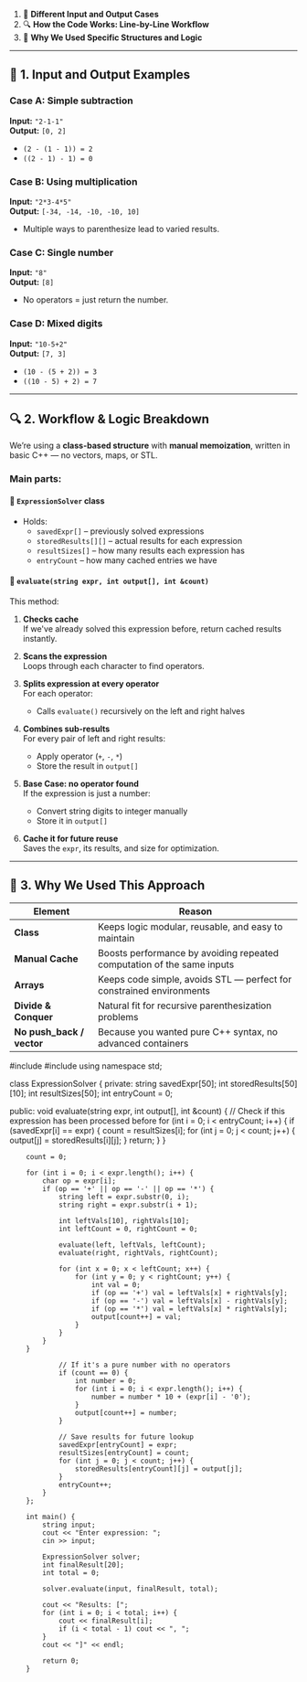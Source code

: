 



1. 👀 **Different Input and Output Cases**
2. 🔍 **How the Code Works: Line-by-Line Workflow**
3. 🧠 **Why We Used Specific Structures and Logic**

---

## 👀 1. Input and Output Examples

### Case A: Simple subtraction

**Input:** `"2-1-1"`  
**Output:** `[0, 2]`

- `(2 - (1 - 1)) = 2`
- `((2 - 1) - 1) = 0`

### Case B: Using multiplication

**Input:** `"2*3-4*5"`  
**Output:** `[-34, -14, -10, -10, 10]`

- Multiple ways to parenthesize lead to varied results.

### Case C: Single number

**Input:** `"8"`  
**Output:** `[8]`

- No operators = just return the number.

### Case D: Mixed digits

**Input:** `"10-5+2"`  
**Output:** `[7, 3]`

- `(10 - (5 + 2)) = 3`
- `((10 - 5) + 2) = 7`


---

## 🔍 2. Workflow & Logic Breakdown

We’re using a **class-based structure** with **manual memoization**, written in basic C++ — no vectors, maps, or STL.

### Main parts:

#### 🔹 `ExpressionSolver` class

- Holds:
    - `savedExpr[]` – previously solved expressions
    - `storedResults[][]` – actual results for each expression
    - `resultSizes[]` – how many results each expression has
    - `entryCount` – how many cached entries we have

#### 🔹 `evaluate(string expr, int output[], int &count)`

This method:

1. **Checks cache**  
    If we've already solved this expression before, return cached results instantly.
    
2. **Scans the expression**  
    Loops through each character to find operators.
    
3. **Splits expression at every operator**  
    For each operator:
    
    - Calls `evaluate()` recursively on the left and right halves
4. **Combines sub-results**  
    For every pair of left and right results:
    
    - Apply operator (`+`, `-`, `*`)
    - Store the result in `output[]`
5. **Base Case: no operator found**  
    If the expression is just a number:
    
    - Convert string digits to integer manually
    - Store it in `output[]`
6. **Cache it for future reuse**  
    Saves the `expr`, its results, and size for optimization.
    

---

## 🧠 3. Why We Used This Approach

|Element|Reason|
|---|---|
|**Class**|Keeps logic modular, reusable, and easy to maintain|
|**Manual Cache**|Boosts performance by avoiding repeated computation of the same inputs|
|**Arrays**|Keeps code simple, avoids STL — perfect for constrained environments|
|**Divide & Conquer**|Natural fit for recursive parenthesization problems|
|**No push_back / vector**|Because you wanted pure C++ syntax, no advanced containers|

#include<iostream>
#include<string>
using namespace std;

class ExpressionSolver {
private:
    string savedExpr[50];
    int storedResults[50][10];
    int resultSizes[50];
    int entryCount = 0;

public:
    void evaluate(string expr, int output[], int &count) {
        // Check if this expression has been processed before
        for (int i = 0; i < entryCount; i++) {
            if (savedExpr[i] == expr) {
                count = resultSizes[i];
                for (int j = 0; j < count; j++) {
                    output[j] = storedResults[i][j];
                }
                return;
            }
        }

        count = 0;

        for (int i = 0; i < expr.length(); i++) {
            char op = expr[i];
            if (op == '+' || op == '-' || op == '*') {
                string left = expr.substr(0, i);
                string right = expr.substr(i + 1);

                int leftVals[10], rightVals[10];
                int leftCount = 0, rightCount = 0;

                evaluate(left, leftVals, leftCount);
                evaluate(right, rightVals, rightCount);

                for (int x = 0; x < leftCount; x++) {
                    for (int y = 0; y < rightCount; y++) {
                        int val = 0;
                        if (op == '+') val = leftVals[x] + rightVals[y];
                        if (op == '-') val = leftVals[x] - rightVals[y];
                        if (op == '*') val = leftVals[x] * rightVals[y];
                        output[count++] = val;
                    }
                }
            }
        }
		
		        // If it's a pure number with no operators
		        if (count == 0) {
		            int number = 0;
		            for (int i = 0; i < expr.length(); i++) {
		                number = number * 10 + (expr[i] - '0');
		            }
		            output[count++] = number;
		        }
		
		        // Save results for future lookup
		        savedExpr[entryCount] = expr;
		        resultSizes[entryCount] = count;
		        for (int j = 0; j < count; j++) {
		            storedResults[entryCount][j] = output[j];
		        }
		        entryCount++;
		    }
		};
		
		int main() {
		    string input;
		    cout << "Enter expression: ";
		    cin >> input;
		
		    ExpressionSolver solver;
		    int finalResult[20];
		    int total = 0;
		
		    solver.evaluate(input, finalResult, total);
		
		    cout << "Results: [";
		    for (int i = 0; i < total; i++) {
		        cout << finalResult[i];
		        if (i < total - 1) cout << ", ";
		    }
		    cout << "]" << endl;
		
		    return 0;
		}
